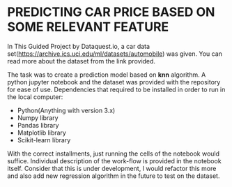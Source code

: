 # PREDICTING CAR PRICE BASED ON SOME RELEVANT FEATURE

In This Guided Project by Dataquest.io, a car data set(https://archive.ics.uci.edu/ml/datasets/automobile) was given. You can read more about the dataset from the link provided.

The task was to create a prediction model based on **knn** algorithm. A python jupyter notebook and the dataset was provided with the repository for ease of use. Dependencies that required to be installed in order to run in the local computer:

- Python(Anything with version 3.x)
- Numpy library
- Pandas library
- Matplotlib library
- Scikit-learn library

With the correct installments, just running the cells of the notebook would suffice. Individual description of the work-flow is provided in the notebook itself. Consider that this is under development, I would refactor this more and also add new regression algorithm in the future to test on the dataset.
